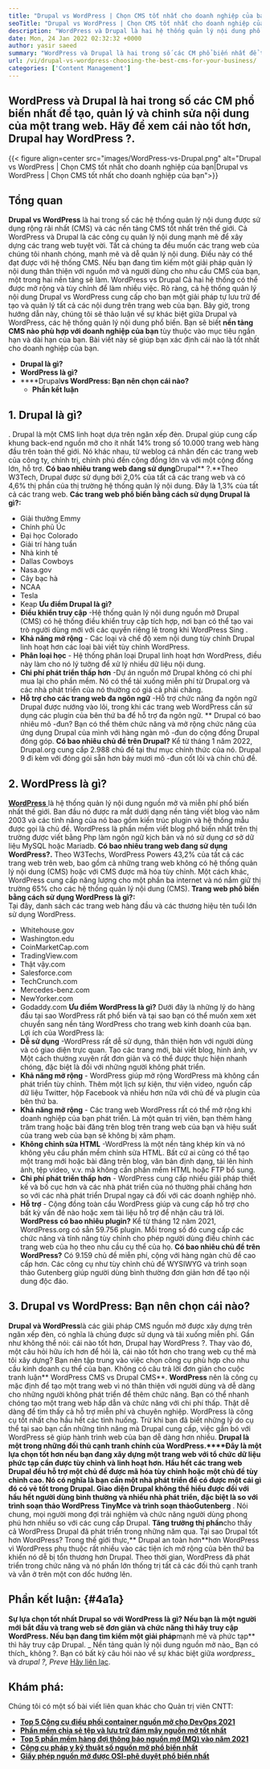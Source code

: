```yaml
---
title: "Drupal vs WordPress | Chọn CMS tốt nhất cho doanh nghiệp của bạn" 
seoTitle: "Drupal vs WordPress | Chọn CMS tốt nhất cho doanh nghiệp của bạn" 
description: "WordPress và Drupal là hai hệ thống quản lý nội dung phổ biến để tạo, quản lý và chỉnh sửa nội dung. Blog này cho thấy CMS nào là tốt nhất cho doanh nghiệp của bạn." 
date: Mon, 24 Jan 2022 02:32:32 +0000
author: yasir saeed
summary: "WordPress và Drupal là hai trong số các CM phổ biến nhất để tạo, quản lý và chỉnh sửa nội dung của một trang web. Hãy xem cái nào tốt hơn, Drupal hay WordPress ?." 
url: /vi/drupal-vs-wordpress-choosing-the-best-cms-for-your-business/
categories: ['Content Management']
---
```


## WordPress và Drupal là hai trong số các CM phổ biến nhất để tạo, quản lý và chỉnh sửa nội dung của một trang web. Hãy để xem cái nào tốt hơn, Drupal hay WordPress ?.

{{< figure align=center src="images/WordPress-vs-Drupal.png" alt="Drupal vs WordPress | Chọn CMS tốt nhất cho doanh nghiệp của bạn|Drupal vs WordPress | Chọn CMS tốt nhất cho doanh nghiệp của bạn">}}


## Tổng quan
**Drupal vs WordPress** là hai trong số các hệ thống quản lý nội dung được sử dụng rộng rãi nhất (CMS) và các nền tảng CMS tốt nhất trên thế giới. Cả WordPress và Drupal là các công cụ quản lý nội dung mạnh mẽ để xây dựng các trang web tuyệt vời. Tất cả chúng ta đều muốn các trang web của chúng tôi nhanh chóng, mạnh mẽ và dễ quản lý nội dung. Điều này có thể đạt được với hệ thống CMS. Nếu bạn đang tìm kiếm một giải pháp quản lý nội dung thân thiện với nguồn mở và người dùng cho nhu cầu CMS của bạn, một trong hai nền tảng sẽ làm. WordPress vs Drupal Cả hai hệ thống có thể được mở rộng và tùy chỉnh để làm nhiều việc.
Rõ ràng, cả hệ thống quản lý nội dung Drupal vs WordPress cung cấp cho bạn một giải pháp tự lưu trữ để tạo và quản lý tất cả các nội dung trên trang web của bạn. Bây giờ, trong hướng dẫn này, chúng tôi sẽ thảo luận về sự khác biệt giữa Drupal và WordPress, các hệ thống quản lý nội dung phổ biến. Bạn sẽ biết **nền tảng CMS nào phù hợp với doanh nghiệp của bạn** tùy thuộc vào mục tiêu ngắn hạn và dài hạn của bạn. Bài viết này sẽ giúp bạn xác định cái nào là tốt nhất cho doanh nghiệp của bạn.
* **Drupal là gì?** 
* **WordPress là gì?** 
* ****Drupal**vs WordPress: Bạn nên chọn cái nào?** 
  * **Phần kết luận** 

## **1. Drupal là gì?** 
. Drupal là một CMS linh hoạt dựa trên ngăn xếp đèn.
Drupal giúp cung cấp khung back-end nguồn mở cho ít nhất 14% trong số 10.000 trang web hàng đầu trên toàn thế giới. Nó khác nhau, từ weblog cá nhân đến các trang web của công ty, chính trị, chính phủ đến cộng đồng lớn và với một cộng đồng lớn, hỗ trợ.
**Có bao nhiêu trang web đang sử dụng**Drupal** ?.**Theo W3Tech, Drupal được sử dụng bởi 2,0% của tất cả các trang web và có 4,6% thị phần của thị trường hệ thống quản lý nội dung. Đây là 1,3% của tất cả các trang web.
**Các trang web phổ biến bằng cách sử dụng Drupal là gì?:**  
  * Giải thưởng Emmy
  * Chính phủ Úc
  * Đại học Colorado
  * Giải trí hàng tuần
  * Nhà kinh tế
  * Dallas Cowboys
  * Nasa.gov
  * Cây bạc hà
  * NCAA
  * Tesla
  * Keap
**Ưu điểm Drupal là gì?** [][2]
* **Điều khiển truy cập** -Hệ thống quản lý nội dung nguồn mở Drupal (CMS) có hệ thống điều khiển truy cập tích hợp, nơi bạn có thể tạo vai trò người dùng mới với các quyền riêng lẻ trong khi WordPress Sing .
* **Khả năng mở rộng** - Các loại và chế độ xem nội dung tùy chỉnh Drupal linh hoạt hơn các loại bài viết tùy chỉnh WordPress.
* **Phân loại học** - Hệ thống phân loại Drupal linh hoạt hơn WordPress, điều này làm cho nó lý tưởng để xử lý nhiều dữ liệu nội dung.
* **Chi phí phát triển thấp hơn** -Dự án nguồn mở Drupal không có chi phí mua lại cho phần mềm. Nó có thể tải xuống miễn phí từ Drupal.org và các nhà phát triển của nó thường có giá cả phải chăng.
* **Hỗ trợ cho các trang web đa ngôn ngữ** -Hỗ trợ chức năng đa ngôn ngữ Drupal được nướng vào lõi, trong khi các trang web WordPress cần sử dụng các plugin của bên thứ ba để hỗ trợ đa ngôn ngữ.
** Drupal có bao nhiêu mô -đun? Bạn có thể thêm chức năng và mở rộng chức năng của ứng dụng Drupal của mình với hàng ngàn mô -đun do cộng đồng Drupal đóng góp.
**Có bao nhiêu chủ đề trên Drupal?** Kể từ tháng 1 năm 2022, Drupal.org cung cấp 2.988 chủ đề tại thư mục chính thức của nó. Drupal 9 đi kèm với đóng gói sẵn hơn bảy mươi mô -đun cốt lõi và chín chủ đề.

## 2. WordPress là gì?
[ **WordPress** ][3] là hệ thống quản lý nội dung nguồn mở và miễn phí phổ biến nhất thế giới. Ban đầu nó được ra mắt dưới dạng nền tảng viết blog vào năm 2003 và các tính năng của nó bao gồm kiến ​​trúc plugin và hệ thống mẫu được gọi là chủ đề. WordPress là phần mềm viết blog phổ biến nhất trên thị trường được viết bằng Php làm ngôn ngữ kịch bản và nó sử dụng cơ sở dữ liệu MySQL hoặc Mariadb.
**Có bao nhiêu trang web đang sử dụng WordPress?.** Theo W3Techs, WordPress Powers 43,2% của tất cả các trang web trên web, bao gồm cả những trang web không có hệ thống quản lý nội dung (CMS) hoặc với CMS được mã hóa tùy chỉnh. Một cách khác, WordPress cung cấp năng lượng cho một phần ba internet và nó nắm giữ thị trường 65% cho các hệ thống quản lý nội dung (CMS).
**Trang web phổ biến bằng cách sử dụng WordPress là gì?:**  
Tại đây, danh sách các trang web hàng đầu và các thương hiệu tên tuổi lớn sử dụng WordPress.
  * Whitehouse.gov
  * Washington.edu
  * CoinMarketCap.com
  * TradingView.com
  * Thật vậy.com
  * Salesforce.com
  * TechCrunch.com
  * Mercedes-benz.com
  * NewYorker.com
  * Godaddy.com
**Ưu điểm WordPress là gì?** [][4]
Dưới đây là những lý do hàng đầu tại sao WordPress rất phổ biến và tại sao bạn có thể muốn xem xét chuyển sang nền tảng WordPress cho trang web kinh doanh của bạn. Lợi ích của WordPress là:
* **Dễ sử dụng** -WordPress rất dễ sử dụng, thân thiện hơn với người dùng và có giao diện trực quan. Tạo các trang mới, bài viết blog, hình ảnh, vv Một cách thường xuyên rất đơn giản và có thể được thực hiện nhanh chóng, đặc biệt là đối với những người không phát triển.
* **Khả năng mở rộng** - WordPress giúp mở rộng WordPress mà không cần phát triển tùy chỉnh. Thêm một lịch sự kiện, thư viện video, nguồn cấp dữ liệu Twitter, hộp Facebook và nhiều hơn nữa với chủ đề và plugin của bên thứ ba.
* **Khả năng mở rộng** - Các trang web WordPress rất có thể mở rộng khi doanh nghiệp của bạn phát triển. Là một quản trị viên, bạn thêm hàng trăm trang hoặc bài đăng trên blog trên trang web của bạn và hiệu suất của trang web của bạn sẽ không bị xâm phạm.
* **Không chỉnh sửa HTML** -WordPress là một nền tảng khép kín và nó không yêu cầu phần mềm chỉnh sửa HTML. Bất cứ ai cũng có thể tạo một trang mới hoặc bài đăng trên blog, văn bản định dạng, tải lên hình ảnh, tệp video, v.v. mà không cần phần mềm HTML hoặc FTP bổ sung.
* **Chi phí phát triển thấp hơn** - WordPress cung cấp nhiều giải pháp thiết kế và bố cục hơn và các nhà phát triển của nó thường phải chăng hơn so với các nhà phát triển Drupal ngay cả đối với các doanh nghiệp nhỏ.
* **Hỗ trợ** - Cộng đồng toàn cầu WordPress giúp và cung cấp hỗ trợ cho bất kỳ vấn đề nào hoặc xem tài liệu hỗ trợ để nhận câu trả lời. [][5]
**WordPress có bao nhiêu plugin?** Kể từ tháng 12 năm 2021, WordPress.org có sẵn 59.756 plugin. Mỗi trong số đó cung cấp các chức năng và tính năng tùy chỉnh cho phép người dùng điều chỉnh các trang web của họ theo nhu cầu cụ thể của họ.
**Có bao nhiêu chủ đề trên WordPress?** Có 9.159 chủ đề miễn phí, cộng với hàng ngàn chủ đề cao cấp hơn. Các công cụ như tùy chỉnh chủ đề WYSIWYG và trình soạn thảo Gutenberg giúp người dùng bình thường đơn giản hơn để tạo nội dung độc đáo.

## 3. Drupal vs WordPress: Bạn nên chọn cái nào?
**Drupal và WordPress**là các giải pháp CMS nguồn mở được xây dựng trên ngăn xếp đèn, có nghĩa là chúng được sử dụng và tải xuống miễn phí. Gần như không thể nói: cái nào tốt hơn, Drupal hay WordPress ?. Thay vào đó, một câu hỏi hữu ích hơn để hỏi là, cái nào tốt hơn cho trang web cụ thể mà tôi xây dựng? Bạn nên tập trung vào việc chọn công cụ phù hợp cho nhu cầu kinh doanh cụ thể của bạn. Không có câu trả lời đơn giản cho cuộc tranh luận** WordPress CMS vs Drupal CMS**.
**WordPress** nên là công cụ mặc định để tạo một trang web vì nó thân thiện với người dùng và dễ dàng cho những người không phát triển để thêm chức năng. Bạn có thể nhanh chóng tạo một trang web hấp dẫn và chức năng với chi phí thấp. Thật dễ dàng để tìm thấy cả hỗ trợ miễn phí và chuyên nghiệp. WordPress là công cụ tốt nhất cho hầu hết các tình huống. Trừ khi bạn đã biết những lý do cụ thể tại sao bạn cần những tính năng mà Drupal cung cấp, việc gắn bó với WordPress sẽ giúp hành trình web của bạn dễ dàng hơn nhiều.
**Drupal **là một trong những đối thủ cạnh tranh chính của WordPress.****Đây là một lựa chọn tốt hơn nếu bạn đang xây dựng một trang web với tổ chức dữ liệu phức tạp cần được tùy chỉnh và linh hoạt hơn. Hầu hết các trang web Drupal đều hỗ trợ một chủ đề được mã hóa tùy chỉnh hoặc một chủ đề tùy chỉnh cao. Nó có nghĩa là bạn cần một nhà phát triển để có được một cái gì đó có vẻ tốt trong Drupal. Giao diện Drupal không thể hiểu được đối với hầu hết người dùng bình thường và nhiều nhà phát triển, đặc biệt là so với trình soạn thảo WordPress **TinyMce** và trình soạn thảo**Gutenberg** . Nói chung, mọi người mong đợi trải nghiệm và chức năng người dùng phong phú hơn nhiều so với các cung cấp Drupal.
**Tăng trưởng thị phần**cho thấy cả WordPress Drupal đã phát triển trong những năm qua. Tại sao Drupal tốt hơn WordPress? Trong thế giới thực,** Drupal an toàn hơn**hơn WordPress vì WordPress phụ thuộc rất nhiều vào các tiện ích mở rộng của bên thứ ba khiến nó dễ bị tổn thương hơn Drupal. Theo thời gian, WordPress đã phát triển trong chức năng và nó phần lớn thống trị tất cả các đối thủ cạnh tranh và vẫn ở trên một con dốc hướng lên.

## Phần kết luận: {#4a1a}

**Sự lựa chọn tốt nhất **Drupal** so với WordPress là gì? Nếu bạn là một người mới bắt đầu **và trang web sẽ đơn giản** và chức năng thì hãy truy cập WordPress. Nếu bạn đang tìm kiếm một giải pháp**mạnh mẽ và phức tạp** thì hãy truy cập Drupal.
_ Nền tảng quản lý nội dung nguồn mở nào_ Bạn có thích_ không ?. Bạn có bất kỳ câu hỏi nào về sự khác biệt giữa _wordpress__ và _drupal ?, Preve_ [Hãy liên lạc][6].

## Khám phá:
Chúng tôi có một số bài viết liên quan khác cho Quản trị viên CNTT:
* **[Top 5 Công cụ điều phối container nguồn mở cho DevOps 2021][7]** 
* **[Phần mềm chia sẻ tệp và lưu trữ đám mây nguồn mở tốt nhất][8]** 
* **[Top 5 phần mềm hàng đợi thông báo nguồn mở (MQ) vào năm 2021][9]** 
* **[Công cụ pháp y kỹ thuật số nguồn mở phổ biến nhất][10]** 
* **[Giấy phép nguồn mở được OSI-phê duyệt phổ biến nhất][11]** 



[1]: https://www.drupal.org/
[2]: https://kinsta.com/blog/wordpress-vs-drupal/#drupal-advantages
[3]: https://wordpress.org/
[4]: https://kinsta.com/blog/wordpress-vs-drupal/#wordpress-advantages
[5]: https://kinsta.com/blog/wordpress-vs-drupal/#how-many-plugins-and-themes-does-wordpress-have
[6]: mailto:yasir.saeed@aspose.com
[7]: https://blog.containerize.com/devops/top-5-open-source-container-orchestration-tools-for-devops-in-2021/
[8]: https://products.containerize.com/backup-and-sync/
[9]: https://blog.containerize.com/message-queue-software/top-5-open-source-message-queue-software-in-2021/
[10]: https://blog.containerize.com/digital-forensic-tools/top-5-open-source-digital-forensic-tools-in-2021/
[11]: https://blog.containerize.com/licenses-standards/top-5-most-popular-osi-approved-open-source-licenses-of-2021/
